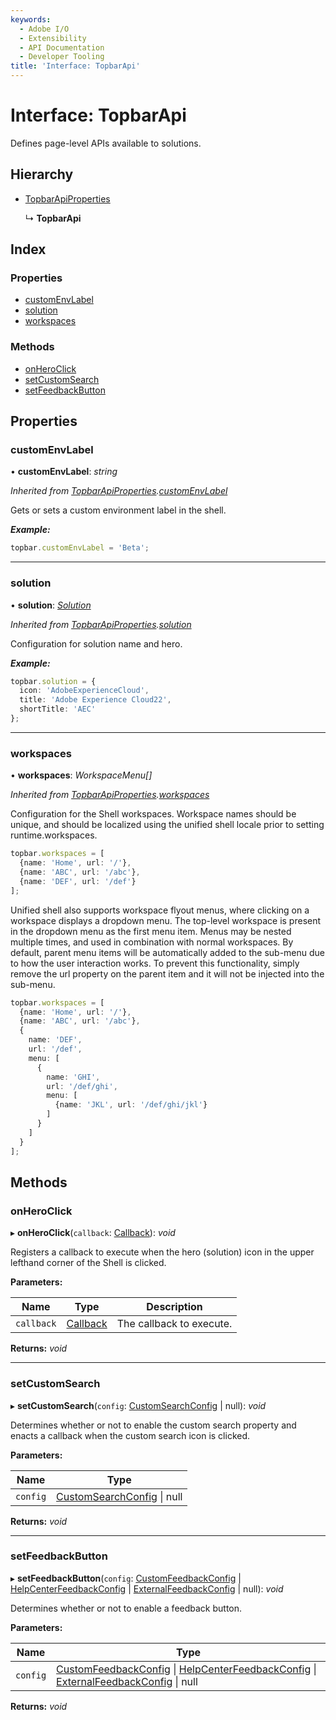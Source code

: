 ```yaml
---
keywords:
  - Adobe I/O
  - Extensibility
  - API Documentation
  - Developer Tooling
title: 'Interface: TopbarApi'
---
```


# Interface: TopbarApi

Defines page-level APIs available to solutions.

## Hierarchy

* [TopbarApiProperties](topbar.topbarapiproperties.md)

  ↳ **TopbarApi**

## Index

### Properties

* [customEnvLabel](topbar.topbarapi.md#customenvlabel)
* [solution](topbar.topbarapi.md#solution)
* [workspaces](topbar.topbarapi.md#workspaces)

### Methods

* [onHeroClick](topbar.topbarapi.md#onheroclick)
* [setCustomSearch](topbar.topbarapi.md#setcustomsearch)
* [setFeedbackButton](topbar.topbarapi.md#setfeedbackbutton)

## Properties

###  customEnvLabel

• **customEnvLabel**: *string*

*Inherited from [TopbarApiProperties](topbar.topbarapiproperties.md).[customEnvLabel](topbar.topbarapiproperties.md#customenvlabel)*

Gets or sets a custom environment label in the shell.

***Example:***

```typescript
topbar.customEnvLabel = 'Beta';
```

___

###  solution

• **solution**: *[Solution](topbar.solution.md)*

*Inherited from [TopbarApiProperties](topbar.topbarapiproperties.md).[solution](topbar.topbarapiproperties.md#solution)*

Configuration for solution name and hero.

***Example:***

```typescript
topbar.solution = {
  icon: 'AdobeExperienceCloud',
  title: 'Adobe Experience Cloud22',
  shortTitle: 'AEC'
};
```

___

###  workspaces

• **workspaces**: *WorkspaceMenu[]*

*Inherited from [TopbarApiProperties](topbar.topbarapiproperties.md).[workspaces](topbar.topbarapiproperties.md#workspaces)*

Configuration for the Shell workspaces. Workspace names should be unique, and should be
localized using the unified shell locale prior to setting runtime.workspaces.

```typescript
topbar.workspaces = [
  {name: 'Home', url: '/'},
  {name: 'ABC', url: '/abc'},
  {name: 'DEF', url: '/def'}
];
```

Unified shell also supports workspace flyout menus, where clicking on a workspace displays a
dropdown menu. The top-level workspace is present in the dropdown menu as the first menu item.
Menus may be nested multiple times, and used in combination with normal workspaces. By default,
parent menu items will be automatically added to the sub-menu due to how the user interaction
works. To prevent this functionality, simply remove the url property on the parent item and it
will not be injected into the sub-menu.

```typescript
topbar.workspaces = [
  {name: 'Home', url: '/'},
  {name: 'ABC', url: '/abc'},
  {
    name: 'DEF',
    url: '/def',
    menu: [
      {
        name: 'GHI',
        url: '/def/ghi',
        menu: [
          {name: 'JKL', url: '/def/ghi/jkl'}
        ]
      }
    ]
  }
];
```

## Methods

###  onHeroClick

▸ **onHeroClick**(`callback`: [Callback](topbar.callback.md)): *void*

Registers a callback to execute when the hero (solution) icon in the upper lefthand corner of
the Shell is clicked.

**Parameters:**

Name | Type | Description |
------ | ------ | ------ |
`callback` | [Callback](topbar.callback.md) | The callback to execute.  |

**Returns:** *void*

___

###  setCustomSearch

▸ **setCustomSearch**(`config`: [CustomSearchConfig](topbar.customsearchconfig.md) | null): *void*

Determines whether or not to enable the custom search property and enacts a callback
when the custom search icon is clicked.

**Parameters:**

Name | Type |
------ | ------ |
`config` | [CustomSearchConfig](topbar.customsearchconfig.md) &#124; null |

**Returns:** *void*

___

###  setFeedbackButton

▸ **setFeedbackButton**(`config`: [CustomFeedbackConfig](topbar.customfeedbackconfig.md) | [HelpCenterFeedbackConfig](topbar.helpcenterfeedbackconfig.md) | [ExternalFeedbackConfig](topbar.externalfeedbackconfig.md) | null): *void*

Determines whether or not to enable a feedback button.

**Parameters:**

Name | Type |
------ | ------ |
`config` | [CustomFeedbackConfig](topbar.customfeedbackconfig.md) &#124; [HelpCenterFeedbackConfig](topbar.helpcenterfeedbackconfig.md) &#124; [ExternalFeedbackConfig](topbar.externalfeedbackconfig.md) &#124; null |

**Returns:** *void*
